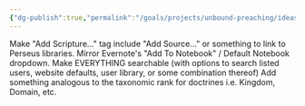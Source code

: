 ```yaml
---
{"dg-publish":true,"permalink":"/goals/projects/unbound-preaching/ideas/resource-tags/","tags":["website"],"created":"Nov 09, 2018, 9:11 AM"}
---
```



Make "Add Scripture..." tag include "Add Source..." or something to link to Perseus libraries.
Mirror Evernote's "Add To Notebook" / Default Notebook dropdown.
Make EVERYTHING searchable (with options to search listed users, website defaults, user library, or some combination thereof)
Add something analogous to the taxonomic rank for doctrines i.e. Kingdom, Domain, etc.


